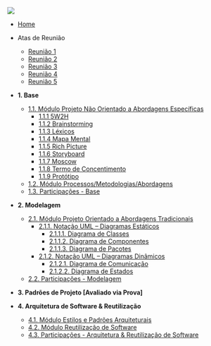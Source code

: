 <!-- _sidebar.md -->
![](https://logodownload.org/wp-content/uploads/2020/11/lojas-americanas-logo-1.png)

- [Home](/)
- Atas de Reunião
  - [Reunião 1](Atas/reuniao01.md)
  - [Reunião 2](Atas/reuniao02.md)
  - [Reunião 3](Atas/reuniao03.md)
  - [Reunião 4](Atas/reuniao04.md)
  - [Reunião 5](Atas/reuniao05.md)

- **1. Base**
  - [1.1. Módulo Projeto Não Orientado a Abordagens Específicas](/Base/1.1.AbordagemNaoEspecifica.md)
    - [1.1.1 5W2H](Base/5w2h.md)
    - [1.1.2 Brainstorming](Base/Brainstorming.md)
    - [1.1.3 Léxicos](Base/Lexicos.md)
    - [1.1.4 Mapa Mental](Base/MapaMental.md)
    - [1.1.5 Rich Picture](Base/richPicture.md)
    - [1.1.6 Storyboard](Base/Storyboard.md)
    - [1.1.7 Moscow](Base/Moscow.md)
    - [1.1.8 Termo de Concentimento](Base/Termo_Concentimento.md)
    - [1.1.9 Protótipo](Base/Prototipo.md)
  - [1.2. Módulo Processos/Metodologias/Abordagens](/Base/1.2.ProcessosMetodologiasAbordagens.md)
  - [1.3. Participações - Base](/Base/1.3.ParticipacoesBase.md)


- **2. Modelagem**
  - [2.1. Módulo Projeto Orientado a Abordagens Tradicionais](Modelagem/2.1.ModelagemTradicional.md)
    - [2.1.1. Notação UML – Diagramas Estáticos](Modelagem/2.1.1.UMLEstaticos.md)
      - [2.1.1.1. Diagrama de Classes](Modelagem/Estaticos/classes.md)
      - [2.1.1.2. Diagrama de Componentes](Modelagem/Estaticos/componentes.md)
      - [2.1.1.3. Diagrama de Pacotes](Modelagem/Estaticos/pacotes.md)
    - [2.1.2. Notação UML – Diagramas Dinâmicos](Modelagem/2.1.2.UMLDinamicos.md)
      - [2.1.2.1. Diagrama de Comunicação](Modelagem/Dinamicos/comunicacao.md)
      - [2.1.2.2. Diagrama de Estados](Modelagem/Dinamicos/estados.md)
  - [2.2. Participações - Modelagem](Modelagem/2.2.ParticipacoesModelagem.md)


- **3. Padrões de Projeto [Avaliado via Prova]**
  <!-- - [3. Desenho de Software (Padrões de Projeto) ](PadroesDeProjeto/3.PadroesDeProjeto.md) -->

- **4. Arquitetura de Software & Reutilização**
  - [4.1. Módulo Estilos e Padrões Arquiteturais](ArquiteturaReutilizacao/4.1.PadroesArquiteturais.md)
  - [4.2. Módulo Reutilização de Software](ArquiteturaReutilizacao/4.2.ReutilizacaoDeSoftware.md)
  - [4.3. Participações - Arquitetura & Reutilização de Software](ArquiteturaReutilizacao/4.3.ParticipacoesArqReutilizacao.md) 
